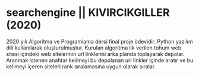 # searchengine || KIVIRCIKGILLER (2020)

2020 yılı Algoritma ve Programlama dersi final proje ödevidir.
Python yazılım dili kullanılarak oluşturulmuştur.
Kurulan algoritma ilk verilen tohum web sitesi içindeki web sitelerinin url linklerini arka planda toplayarak depolar.
Aranmak istenen anahtar kelimeyi bu depolanan url linkler içinde aratır ve bu kelimeyi içeren siteleri rank sıralamasına uygun olarak sıralar.
